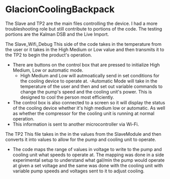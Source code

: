 # GlacionCoolingBackpack
The Slave and TP2 are the main files controlling the device. I had a more troubleshooting role but still contribute to portions of the code.
The testing portions are the Kalman DSB and the Live Import. 


The Slave_Wifi_Debug 
This side of the code takes in the temperature from the user or it takes in the High Medium or Low value and then transmits it to the TP2 to begin the product's operation. 
- There are buttons on the control box that are pressed to initialize High Medium, Low or automatic mode. 
  - High Medium and Low will autmoatically send in set conditions for the cooling device to operate at. 
  -Automatic Mode will take in the temperature of the user and then and set out variable commands to change the pump's speed and the cooling unit's power. This is designed to cool the person most efficiently. 
- The control box is also connected to  a screen so it will display the status of the cooling device whether it's high medium low or automatic. As well as whether the compressor for the cooling unit is running at normal operation. 
- This information is sent to another microcontroller via Wi-Fi.
 
 The TP2
 This file takes in the in the values from the SlaveModule and then converts it into values to allow for the pump and cooling unit to operate.
- The code maps the range of values in voltage to write to the pump and cooling unit what speeds to operate at. The mapping was done in a side experimental setup to understand what gal/min the pump would operate at given a set voltage and the same was done with the cooling unit with variable pump speeds and voltages sent to it to adjust cooling.
